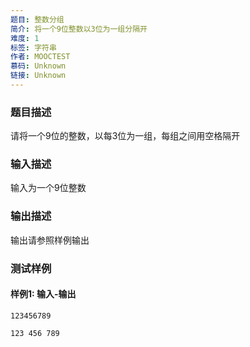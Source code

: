 ```yaml
---
题目: 整数分组
简介: 将一个9位整数以3位为一组分隔开
难度: 1
标签: 字符串
作者: MOOCTEST
慕码: Unknown
链接: Unknown
---
```


### 题目描述

请将一个9位的整数，以每3位为一组，每组之间用空格隔开

### 输入描述

输入为一个9位整数

### 输出描述

输出请参照样例输出

### 测试样例

#### 样例1: 输入-输出

```
123456789
```

```
123 456 789
```

